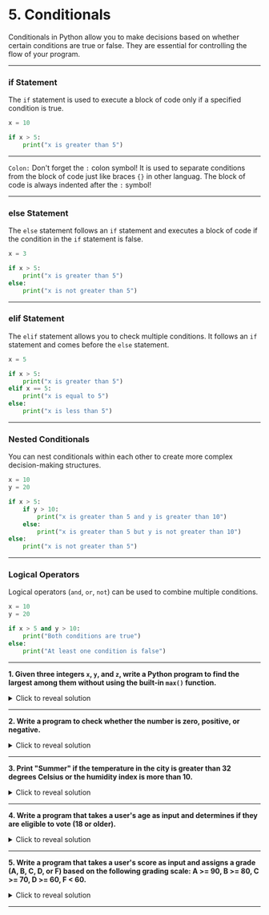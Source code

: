 # 5. Conditionals

Conditionals in Python allow you to make decisions based on whether certain conditions are true or false. They are essential for controlling the flow of your program.

---

### if Statement

The `if` statement is used to execute a block of code only if a specified condition is true.

```python
x = 10

if x > 5:
    print("x is greater than 5")
```

---

`Colon:` Don't forget the `:` colon symbol! It is used to separate conditions from the block of code just like braces `{}` in other languag.
The block of code is always indented after the `:` symbol!

---


### else Statement

The `else` statement follows an `if` statement and executes a block of code if the condition in the `if` statement is false.

```python
x = 3

if x > 5:
    print("x is greater than 5")
else:
    print("x is not greater than 5")
```

---

### elif Statement

The `elif` statement allows you to check multiple conditions. It follows an `if` statement and comes before the `else` statement.

```python
x = 5

if x > 5:
    print("x is greater than 5")
elif x == 5:
    print("x is equal to 5")
else:
    print("x is less than 5")
```

---

### Nested Conditionals

You can nest conditionals within each other to create more complex decision-making structures.

```python
x = 10
y = 20

if x > 5:
    if y > 10:
        print("x is greater than 5 and y is greater than 10")
    else:
        print("x is greater than 5 but y is not greater than 10")
else:
    print("x is not greater than 5")
```

---

### Logical Operators

Logical operators (`and`, `or`, `not`) can be used to combine multiple conditions.

```python
x = 10
y = 20

if x > 5 and y > 10:
    print("Both conditions are true")
else:
    print("At least one condition is false")
```

---

**1. Given three integers `x`, `y`, and `z`, write a Python program to find the largest among them without using the built-in `max()` function.**

<details>
<summary>Click to reveal solution</summary>

**Answer:**
```python
x = 10
y = 20
z = 15

if x >= y and x >= z:
    largest = x
elif y >= x and y >= z:
    largest = y
else:
    largest = z

print("The largest number is:", largest)
```
</details>

---

**2. Write a program to check whether the number is zero, positive, or negative.**

<details>
<summary>Click to reveal solution</summary>

**Answer:**
```python
def check_number(num):
    if num == 0:
        return "Zero"
    elif num > 0:
        return "Positive"
    else:
        return "Negative"

# Example usage:
num1 = 10
print(check_number(num1))  # Output: Positive

num2 = -5
print(check_number(num2))  # Output: Negative

num3 = 0
print(check_number(num3))  # Output: Zero
```
</details>

---

**3. Print "Summer" if the temperature in the city is greater than 32 degrees Celsius or the humidity index is more than 10.**

<details>
<summary>Click to reveal solution</summary>

**Answer:**
```python
def weather_conditions(temperature, humidity):
    if temperature > 32 or humidity > 10:
        print("Summer")
    else:
        print("Not Summer")

# Example usage:
temp1 = 35
humidity1 = 8
weather_conditions(temp1, humidity1)  # Output: Summer

temp2 = 28
humidity2 = 15
weather_conditions(temp2, humidity2)  # Output: Summer
```
</details>

---

**4. Write a program that takes a user's age as input and determines if they are eligible to vote (18 or older).**

<details>
<summary>Click to reveal solution</summary>

**Answer:**
```python
def check_voting_eligibility(age):
    if age >= 18:
        return "You are eligible to vote"
    else:
        return "You are not eligible to vote"

# Example usage:
user_age = int(input("Enter your age: "))
print(check_voting_eligibility(user_age))
```
</details>

---

**5. Write a program that takes a user's score as input and assigns a grade (A, B, C, D, or F) based on the following grading scale: A >= 90, B >= 80, C >= 70, D >= 60, F < 60.**

<details>
<summary>Click to reveal solution</summary>

**Answer:**
```python
def assign_grade(score):
    if score >= 90:
        return "A"
    elif score >= 80:
        return "B"
    elif score >= 70:
        return "C"
    elif score >= 60:
        return "D"
    else:
        return "F"

# Example usage:
user_score = int(input("Enter your score: "))
print("Your grade is:", assign_grade(user_score))
```
</details>

---

